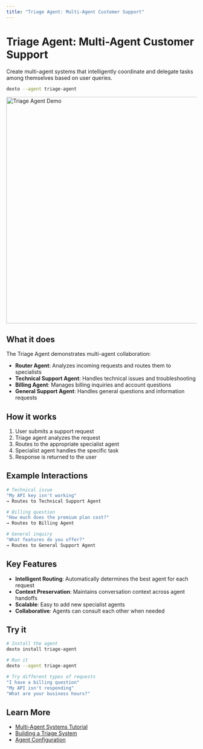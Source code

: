 ```yaml
---
title: "Triage Agent: Multi-Agent Customer Support"
---
```


# Triage Agent: Multi-Agent Customer Support

Create multi-agent systems that intelligently coordinate and delegate tasks among themselves based on user queries.

```bash
dexto --agent triage-agent
```

<img src="/assets/triage_agent_demo.gif" alt="Triage Agent Demo" width="600"/>

## What it does

The Triage Agent demonstrates multi-agent collaboration:
- **Router Agent**: Analyzes incoming requests and routes them to specialists
- **Technical Support Agent**: Handles technical issues and troubleshooting
- **Billing Agent**: Manages billing inquiries and account questions
- **General Support Agent**: Handles general questions and information requests

## How it works

1. User submits a support request
2. Triage agent analyzes the request
3. Routes to the appropriate specialist agent
4. Specialist agent handles the specific task
5. Response is returned to the user

## Example Interactions

```bash
# Technical issue
"My API key isn't working"
→ Routes to Technical Support Agent

# Billing question
"How much does the premium plan cost?"
→ Routes to Billing Agent

# General inquiry
"What features do you offer?"
→ Routes to General Support Agent
```

## Key Features

- **Intelligent Routing**: Automatically determines the best agent for each request
- **Context Preservation**: Maintains conversation context across agent handoffs
- **Scalable**: Easy to add new specialist agents
- **Collaborative**: Agents can consult each other when needed

## Try it

```bash
# Install the agent
dexto install triage-agent

# Run it
dexto --agent triage-agent

# Try different types of requests
"I have a billing question"
"My API isn't responding"
"What are your business hours?"
```

## Learn More

- [Multi-Agent Systems Tutorial](/docs/tutorials/multi-agent-systems)
- [Building a Triage System](/docs/tutorials/building-triage-system)
- [Agent Configuration](/docs/guides/configuring-dexto/overview)
